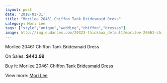 ```yaml
---
layout: post
date: '2018-01-31'
title: "Morilee 20461 Chiffon Tank Bridesmaid Dress"
category: Mori Lee
tags: ["style","unique","wedding","chiffon","dresses"]
image: http://img.eudances.com/20323-thickbox_default/morilee-20461-chiffon-tank-bridesmaid-dress.jpg
---
```

Morilee 20461 Chiffon Tank Bridesmaid Dress

On Sales: **$443.99**
<a href="https://www.eudances.com/en/mori-lee/6094-morilee-20461-chiffon-tank-bridesmaid-dress.html"><amp-img layout="responsive" width="600" height="600" src="//img.eudances.com/20323-thickbox_default/morilee-20461-chiffon-tank-bridesmaid-dress.jpg" alt="Morilee 20461 Chiffon Tank Bridesmaid Dress 0" /></a>
<a href="https://www.eudances.com/en/mori-lee/6094-morilee-20461-chiffon-tank-bridesmaid-dress.html"><amp-img layout="responsive" width="600" height="600" src="//img.eudances.com/20325-thickbox_default/morilee-20461-chiffon-tank-bridesmaid-dress.jpg" alt="Morilee 20461 Chiffon Tank Bridesmaid Dress 1" /></a>
<a href="https://www.eudances.com/en/mori-lee/6094-morilee-20461-chiffon-tank-bridesmaid-dress.html"><amp-img layout="responsive" width="600" height="600" src="//img.eudances.com/20324-thickbox_default/morilee-20461-chiffon-tank-bridesmaid-dress.jpg" alt="Morilee 20461 Chiffon Tank Bridesmaid Dress 2" /></a>

Buy it: [Morilee 20461 Chiffon Tank Bridesmaid Dress](https://www.eudances.com/en/mori-lee/6094-morilee-20461-chiffon-tank-bridesmaid-dress.html "Morilee 20461 Chiffon Tank Bridesmaid Dress")

View more: [Mori Lee](https://www.eudances.com/en/65-mori-lee "Mori Lee")
